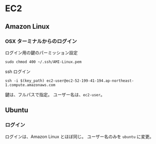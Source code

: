 # EC2

## Amazon Linux

### OSX ターミナルからのログイン

ログイン用の鍵のパーミッション設定

```
sudo chmod 400 ~/.ssh/AMI-Linux.pem 
```
ssh ログイン

```
ssh -i $(key_path) ec2-user@ec2-52-199-41-194.ap-northeast-1.compute.amazonaws.com
```

鍵は、フルパスで指定。
ユーザー名は、`ec2-user`。

## Ubuntu
### ログイン
ログインは、Amazon Linux とほぼ同じ。
ユーザー名のみを `ubuntu` に変更。





